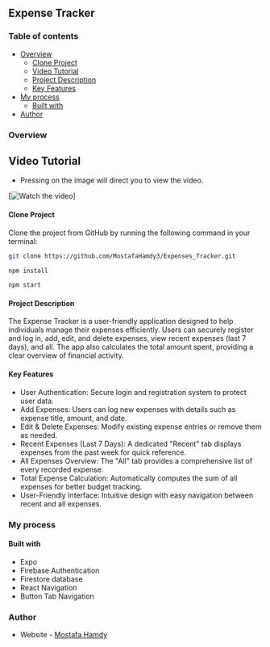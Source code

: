 ## Expense Tracker

### Table of contents

- [Overview](#overview)
  - [Clone Project](#clone_project)
  - [Video Tutorial](#video_tutorial)
  - [Project Description](#project_description)
  - [Key Features](#key_features)
- [My process](#my-process)
  - [Built with](#built-with)
- [Author](#author)

### Overview

## Video Tutorial
- Pressing on the image will direct you to view the video.

[![Watch the video](https://drive.google.com/file/d/15SQvvz4kO-GzhIFItHrXjXwar2LPEWFH/view?usp=drive_link)]

#### Clone Project

Clone the project from GitHub by running the following command in your terminal:

```bash
git clone https://github.com/MostafaHamdy3/Expenses_Tracker.git

npm install

npm start
```

#### Project Description

The Expense Tracker is a user-friendly application designed to help individuals manage their expenses efficiently.
Users can securely register and log in, add, edit, and delete expenses, view recent expenses (last 7 days), and all.
The app also calculates the total amount spent, providing a clear overview of financial activity.

#### Key Features

- User Authentication: Secure login and registration system to protect user data.
- Add Expenses: Users can log new expenses with details such as expense title, amount, and date.
- Edit & Delete Expenses: Modify existing expense entries or remove them as needed.
- Recent Expenses (Last 7 Days): A dedicated "Recent" tab displays expenses from the past week for quick reference.
- All Expenses Overview: The "All" tab provides a comprehensive list of every recorded expense.
- Total Expense Calculation: Automatically computes the sum of all expenses for better budget tracking.
- User-Friendly Interface: Intuitive design with easy navigation between recent and all expenses.

### My process

#### Built with

- Expo
- Firebase Authentication
- Firestore database
- React Navigation
- Button Tab Navigation

### Author

- Website - [Mostafa Hamdy](https://mostafa-portfolio.vercel.app/)
